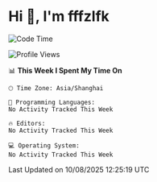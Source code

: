 # Hi 👋, I'm fffzlfk

<!--START_SECTION:waka-->
![Code Time](http://img.shields.io/badge/Code%20Time-1%2C309%20hrs%2055%20mins-blue)

![Profile Views](http://img.shields.io/badge/Profile%20Views-0-blue)

📊 **This Week I Spent My Time On** 

```text
🕑︎ Time Zone: Asia/Shanghai

💬 Programming Languages: 
No Activity Tracked This Week

🔥 Editors: 
No Activity Tracked This Week

💻 Operating System: 
No Activity Tracked This Week
```


 Last Updated on 10/08/2025 12:25:19 UTC
<!--END_SECTION:waka-->
